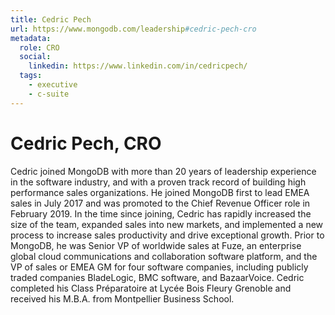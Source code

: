 ```yaml
---
title: Cedric Pech
url: https://www.mongodb.com/leadership#cedric-pech-cro
metadata:
  role: CRO
  social:
    linkedin: https://www.linkedin.com/in/cedricpech/
  tags:
    - executive
    - c-suite
---
```


# Cedric Pech, CRO

Cedric joined MongoDB with more than 20 years of leadership experience in the software industry, and with a proven track record of building high performance sales organizations. He joined MongoDB first to lead EMEA sales in July 2017 and was promoted to the Chief Revenue Officer role in February 2019. In the time since joining, Cedric has rapidly increased the size of the team, expanded sales into new markets, and implemented a new process to increase sales productivity and drive exceptional growth. Prior to MongoDB, he was Senior VP of worldwide sales at Fuze, an enterprise global cloud communications and collaboration software platform, and the VP of sales or EMEA GM for four software companies, including publicly traded companies BladeLogic, BMC software, and BazaarVoice. Cedric completed his Class Préparatoire at Lycée Bois Fleury Grenoble and received his M.B.A. from Montpellier Business School.
